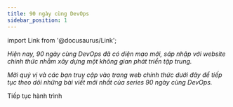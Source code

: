 ```yaml
---
title: 90 ngày cùng DevOps
sidebar_position: 1
---
```


import Link from '@docusaurus/Link';

_Hiện nay, 90 ngày cùng DevOps đã có diện mạo mới, sáp nhập với website chính thức nhằm xây dựng một không gian
phát triển tập trung._

_Mời quý vị và các bạn truy cập vào trang web chính thức dưới đây để tiếp tục theo dõi những bài viết mới nhất
của series 90 ngày cùng DevOps._

<Link
  className="button button--primary button--lg"
  href="https://beta.builetuananh.name.vn/90days"
>Tiếp tục hành trình</Link>